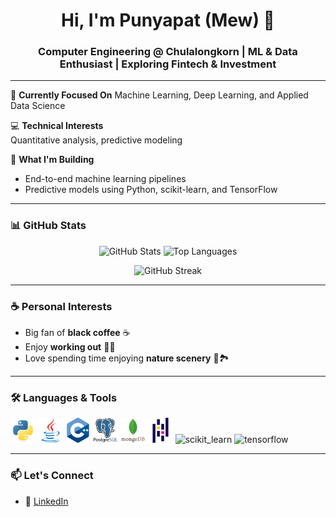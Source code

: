 <h1 align="center">Hi, I'm Punyapat (Mew) 👋</h1>
<h3 align="center">Computer Engineering @ Chulalongkorn | ML & Data Enthusiast | Exploring Fintech & Investment</h3>


---

🌱 **Currently Focused On** 
Machine Learning, Deep Learning, and Applied Data Science

💻 **Technical Interests**  
Quantitative analysis, predictive modeling

💼 **What I'm Building**  
- End-to-end machine learning pipelines  
- Predictive models using Python, scikit-learn, and TensorFlow  


---

### 📊 GitHub Stats

<p align="center">
  <img src="https://github-readme-stats.vercel.app/api?username=mewpunyapat&show_icons=true&theme=dark" alt="GitHub Stats" width="450"/>
  <img src="https://github-readme-stats.vercel.app/api/top-langs/?username=mewpunyapat&layout=compact&theme=dark" alt="Top Languages" width="350"/>
</p>

<p align="center">
  <img src="https://github-readme-streak-stats.herokuapp.com/?user=mewpunyapat&theme=dark" alt="GitHub Streak" width="450"/>
</p>

---
### ☕ Personal Interests

- Big fan of **black coffee** ☕  
- Enjoy **working out** 🏋️‍♂️  
- Love spending time enjoying **nature scenery** 🌿🏞️

---

### 🛠️ Languages & Tools
<p align="left">
  <img src="https://raw.githubusercontent.com/devicons/devicon/master/icons/python/python-original.svg" alt="python" width="40" />
  <img src="https://raw.githubusercontent.com/devicons/devicon/master/icons/java/java-original.svg" alt="java" width="40" />
  <img src="https://raw.githubusercontent.com/devicons/devicon/master/icons/cplusplus/cplusplus-original.svg" alt="cplusplus" width="40" />
  <img src="https://raw.githubusercontent.com/devicons/devicon/master/icons/postgresql/postgresql-original-wordmark.svg" alt="postgresql" width="40" />
  <img src="https://raw.githubusercontent.com/devicons/devicon/master/icons/mongodb/mongodb-original-wordmark.svg" alt="mongodb" width="40" />
  <img src="https://raw.githubusercontent.com/devicons/devicon/master/icons/pandas/pandas-original.svg" alt="pandas" width="40" />
  <img src="https://upload.wikimedia.org/wikipedia/commons/0/05/Scikit_learn_logo_small.svg" alt="scikit_learn" width="40" />
  <img src="https://www.vectorlogo.zone/logos/tensorflow/tensorflow-icon.svg" alt="tensorflow" width="40" />
</p>

---

### 📫 Let's Connect
- 💼 [LinkedIn](https://www.linkedin.com/in/punyapat-kijvorachai-34a1b9337)

